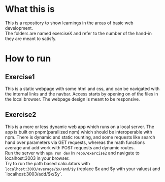 # What this is 
This is a repository to show learnings in the areas of basic web development.  
The folders are named exerciseX and refer to the number of the hand-in they are
meant to satisfy.

# How to run
## Exercise1
This is a static webpage with some html and css, and can be navigated with the
internal links and the navbar. Access starts by opening on of the files in the 
local browser.
The webpage design is meant to be responsive.

## Exercise2
This is a more or less dynamic web app which runs on a local server. The app is 
built on pnpm(parallized npm) which should be interoperable with npm. 
There is dynamic and static rounting, and some requests like search hand over
parameters via GET requests, whereas the math functions average and add
work with POST requests and dynamic routes.  
Run the server with `npm run dev` in `repo/exercise2` and navigate to 
localhost:3003 in your browser.  
Try to run the path based calculators with `localhost:3003/average/$x/and/$y`
(replace $x and $y with your values) and `localhost:3003/add/$x/$y`.
